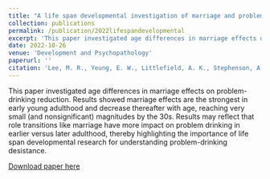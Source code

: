 ```yaml
---
title: "A life span developmental investigation of marriage and problem-drinking reduction"
collection: publications
permalink: /publication/2022lifespandevelopmental
excerpt: 'This paper investigated age differences in marriage effects on problem-drinking reduction. Results showed marriage effects are the strongest in early young adulthood and decrease thereafter with age, reaching very small (and nonsignificant) magnitudes by the 30s. Results may reflect that role transitions like marriage have more impact on problem drinking in earlier versus later adulthood, thereby highlighting the importance of life span developmental research for understanding problem-drinking desistance.'
date: 2022-10-26
venue: 'Development and Psychopathology'
paperurl: ''
citation: 'Lee, M. R., Yeung, E. W., Littlefield, A. K., Stephenson, A., <b> Kady, A.</b>, Kwan, T., Chassin, L., & Sher, K. J. (2022). A life span developmental investigation of marriage and problem-drinking reduction. Development and psychopathology, 1–11. Advance online publication. https://doi.org/10.1017/S0954579422000827'
---
```

This paper investigated age differences in marriage effects on problem-drinking reduction. Results showed marriage effects are the strongest in early young adulthood and decrease thereafter with age, reaching very small (and nonsignificant) magnitudes by the 30s. Results may reflect that role transitions like marriage have more impact on problem drinking in earlier versus later adulthood, thereby highlighting the importance of life span developmental research for understanding problem-drinking desistance. 

[Download paper here](http://danielrshabib.github.io/files/jo2022covid.pdf)
